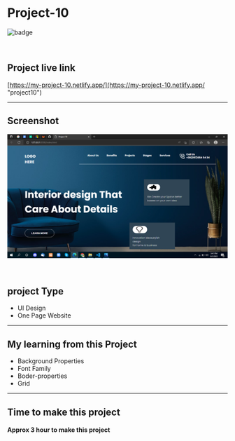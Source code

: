 # Project-10


![badge](https://img.shields.io/badge/Technologies-HTML/CSS-green)

<br>

## Project live link
[https://my-project-10.netlify.app/](https://my-project-10.netlify.app/ "project10")

<hr>

## Screenshot
![](./Screenshot.png)

<br>

## project Type
- UI Design
- One Page Website

<hr>

## My learning from this Project
- Background Properties
- Font Family
- Boder-properties
- Grid

<hr>

## Time to make this project
#### Approx 3 hour to make this project
